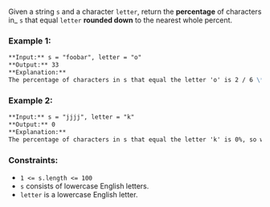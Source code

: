 Given a string `s` and a character `letter`, return the **percentage** of characters in\_ `s` that equal `letter` **rounded down** to the nearest whole percent.

### **Example 1:**

```markdown
**Input:** s = "foobar", letter = "o"
**Output:** 33
**Explanation:**
The percentage of characters in s that equal the letter 'o' is 2 / 6 \* 100% = 33% when rounded down, so we return 33.
```

### **Example 2:**

```markdown
**Input:** s = "jjjj", letter = "k"
**Output:** 0
**Explanation:**
The percentage of characters in s that equal the letter 'k' is 0%, so we return 0.
```

### **Constraints:**

- `1 <= s.length <= 100`
- `s` consists of lowercase English letters.
- `letter` is a lowercase English letter.
